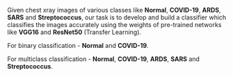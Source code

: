 Given chest xray images of various classes like **Normal**, **COVID-19**, **ARDS**, **SARS** and **Streptococcus**, our task is to develop and build a classifier which
classifies the images accurately using the weights of pre-trained networks like **VGG16** and **ResNet50** (Transfer Learning).

For binary classification - **Normal** and **COVID-19**.

For multiclass classification - **Normal**, **COVID-19**, **ARDS**, **SARS** and **Streptococcus**.
